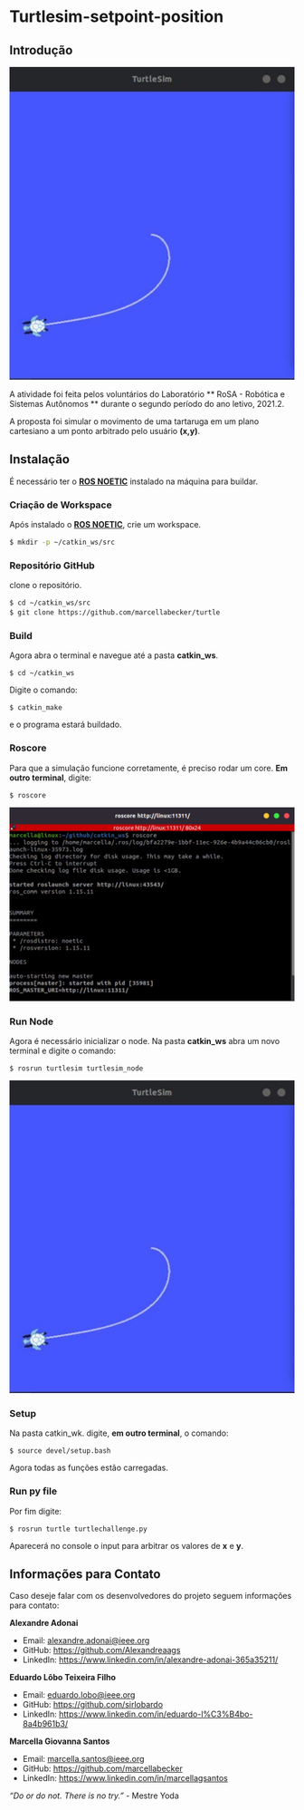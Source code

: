 
# Turtlesim-setpoint-position

## Introdução
![banner](/pictures/1.jpg)

A atividade foi feita pelos voluntários do Laboratório ** RoSA - Robótica e Sistemas Autônomos ** durante o segundo período do ano letivo, 2021.2.

A proposta foi simular o movimento de uma tartaruga em um plano cartesiano a um ponto arbitrado pelo usuário **(x,y)**.


## Instalação
É necessário ter o **[ROS NOETIC](http://wiki.ros.org/noetic/Installation)** instalado na máquina para buildar.


### Criação de Workspace
Após instalado o **[ROS NOETIC](http://wiki.ros.org/noetic/Installation)**, crie um workspace.

```bash
$ mkdir -p ~/catkin_ws/src
```

### Repositório GitHub

clone o repositório.

```bash
$ cd ~/catkin_ws/src
$ git clone https://github.com/marcellabecker/turtle
``` 

### Build
Agora abra o terminal e navegue até a pasta **catkin_ws**.
```
$ cd ~/catkin_ws
``` 
Digite o comando: 
```
$ catkin_make
``` 
e o programa estará buildado.

### Roscore

Para que a simulação funcione corretamente, é preciso rodar um core.
**Em outro terminal**, digite:
```
$ roscore
``` 

![banner](/pictures/2.jpg)

### Run Node
Agora é necessário inicializar o node. Na pasta **catkin_ws** abra um novo terminal e digite o comando:

```
$ rosrun turtlesim turtlesim_node
``` 
![banner](/pictures/1.jpg)

### Setup
Na pasta catkin_wk. digite, **em outro terminal**, o comando:
```
$ source devel/setup.bash
``` 
Agora todas as funções estão carregadas.

### Run py file
Por fim digite:
```
$ rosrun turtle turtlechallenge.py
``` 
Aparecerá no console o input para arbitrar os valores de **x** e **y**.

## Informações para Contato
Caso deseje falar com os desenvolvedores do projeto seguem informações para contato:

**Alexandre Adonai**
- Email: alexandre.adonai@ieee.org
- GitHub: https://github.com/Alexandreaags
- LinkedIn: https://www.linkedin.com/in/alexandre-adonai-365a35211/

**Eduardo Lôbo Teixeira Filho**
- Email: eduardo.lobo@ieee.org
- GitHub: https://github.com/sirlobardo
- LinkedIn: https://www.linkedin.com/in/eduardo-l%C3%B4bo-8a4b961b3/

**Marcella Giovanna Santos**
- Email: marcella.santos@ieee.org
- GitHub: https://github.com/marcellabecker
- LinkedIn: https://www.linkedin.com/in/marcellagsantos

*“Do or do not. There is no try.”* - Mestre Yoda
